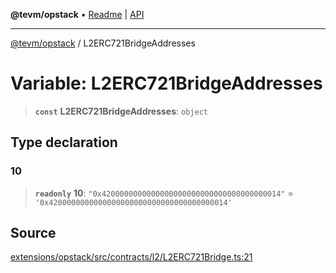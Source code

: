 **@tevm/opstack** • [Readme](../README.md) \| [API](../globals.md)

***

[@tevm/opstack](../README.md) / L2ERC721BridgeAddresses

# Variable: L2ERC721BridgeAddresses

> **`const`** **L2ERC721BridgeAddresses**: `object`

## Type declaration

### 10

> **`readonly`** **10**: `"0x4200000000000000000000000000000000000014"` = `'0x4200000000000000000000000000000000000014'`

## Source

[extensions/opstack/src/contracts/l2/L2ERC721Bridge.ts:21](https://github.com/evmts/tevm-monorepo/blob/main/extensions/opstack/src/contracts/l2/L2ERC721Bridge.ts#L21)
